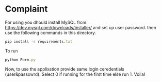 # Complaint
For using you dhould install MySQL from https://dev.mysql.com/downloads/installer/ and set up user password.
then use the following commands in this directory.
```javascript
pip install -r requirements.txt
```
To run 
```javascript
python Form.py
```
Now, to use the applixation provide same login ceredentials (user&passowrd).
Select 0 if running for the first time else run 1.
Voila!
